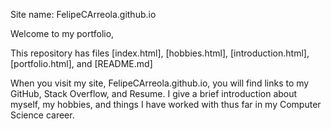 Site name:
 FelipeCArreola.github.io

Welcome to my portfolio,

This repository has files [index.html], [hobbies.html], [introduction.html], [portfolio.html], and [README.md]

When you visit my site, FelipeCArreola.github.io, you will find links to my GitHub, Stack Overflow, and Resume. I give a brief introduction about myself, my hobbies, and things I have worked with thus far in my Computer Science career.
